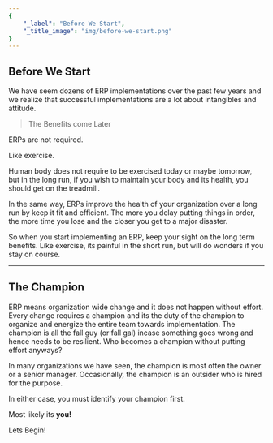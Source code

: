 ```yaml
---
{
	"_label": "Before We Start",
	"_title_image": "img/before-we-start.png"
}
---
```

## Before We Start

We have seem dozens of ERP implementations over the past few years and we realize that successful implementations are a lot about intangibles and attitude. 

> The Benefits come Later

ERPs are not required.

Like exercise. 

Human body does not require to be exercised today or maybe tomorrow, but in the long run, if you wish to maintain your body and its health, you should get on the treadmill.

In the same way, ERPs improve the health of your organization over a long run by keep it fit and efficient. The more you delay putting things in order, the more time you lose and the closer you get to a major disaster.

So when you start implementing an ERP, keep your sight on the long term benefits. Like exercise, its painful in the short run, but will do wonders if you stay on course.

---

## The Champion

ERP means organization wide change and it does not happen without effort. Every change requires a champion and its the duty of the champion to organize and energize the entire team towards implementation. The champion is all the fall guy (or fall gal) incase something goes wrong and hence needs to be resilient. Who becomes a champion without putting effort anyways?

In many organizations we have seen, the champion is most often the owner or a senior manager. Occasionally, the champion is an outsider who is hired for the purpose.

In either case, you must identify your champion first.

Most likely its **you!** 

Lets Begin!
